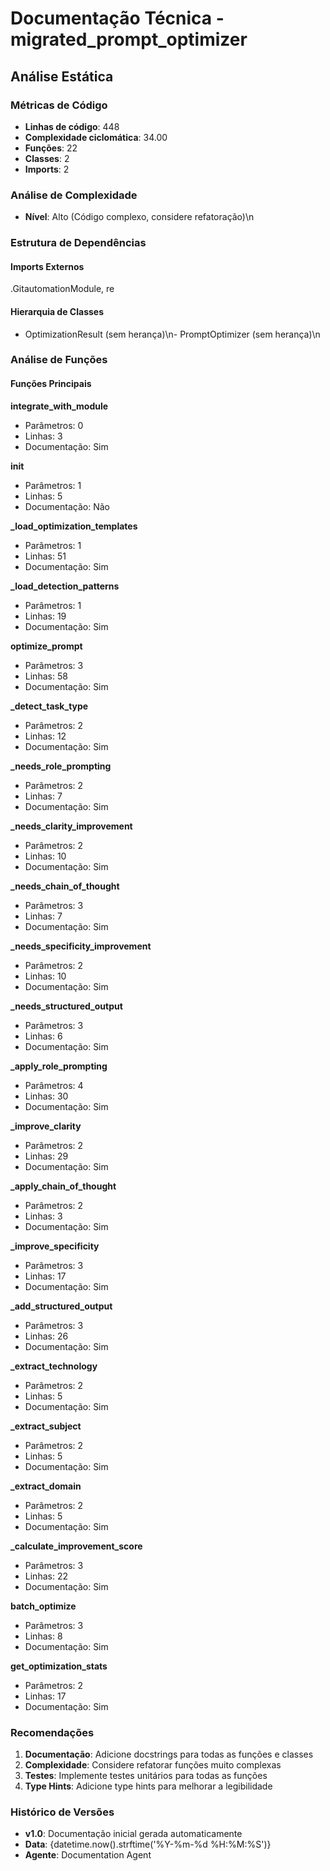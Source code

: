 # Documentação Técnica - migrated_prompt_optimizer

## Análise Estática

### Métricas de Código
- **Linhas de código**: 448
- **Complexidade ciclomática**: 34.00
- **Funções**: 22
- **Classes**: 2
- **Imports**: 2

### Análise de Complexidade
- **Nível**: Alto (Código complexo, considere refatoração)\n
### Estrutura de Dependências

#### Imports Externos
.GitautomationModule, re

#### Hierarquia de Classes
- OptimizationResult (sem herança)\n- PromptOptimizer (sem herança)\n
### Análise de Funções

#### Funções Principais
**integrate_with_module**
- Parâmetros: 0
- Linhas: 3
- Documentação: Sim

**__init__**
- Parâmetros: 1
- Linhas: 5
- Documentação: Não

**_load_optimization_templates**
- Parâmetros: 1
- Linhas: 51
- Documentação: Sim

**_load_detection_patterns**
- Parâmetros: 1
- Linhas: 19
- Documentação: Sim

**optimize_prompt**
- Parâmetros: 3
- Linhas: 58
- Documentação: Sim

**_detect_task_type**
- Parâmetros: 2
- Linhas: 12
- Documentação: Sim

**_needs_role_prompting**
- Parâmetros: 2
- Linhas: 7
- Documentação: Sim

**_needs_clarity_improvement**
- Parâmetros: 2
- Linhas: 10
- Documentação: Sim

**_needs_chain_of_thought**
- Parâmetros: 3
- Linhas: 7
- Documentação: Sim

**_needs_specificity_improvement**
- Parâmetros: 2
- Linhas: 10
- Documentação: Sim

**_needs_structured_output**
- Parâmetros: 3
- Linhas: 6
- Documentação: Sim

**_apply_role_prompting**
- Parâmetros: 4
- Linhas: 30
- Documentação: Sim

**_improve_clarity**
- Parâmetros: 2
- Linhas: 29
- Documentação: Sim

**_apply_chain_of_thought**
- Parâmetros: 2
- Linhas: 3
- Documentação: Sim

**_improve_specificity**
- Parâmetros: 3
- Linhas: 17
- Documentação: Sim

**_add_structured_output**
- Parâmetros: 3
- Linhas: 26
- Documentação: Sim

**_extract_technology**
- Parâmetros: 2
- Linhas: 5
- Documentação: Sim

**_extract_subject**
- Parâmetros: 2
- Linhas: 5
- Documentação: Sim

**_extract_domain**
- Parâmetros: 2
- Linhas: 5
- Documentação: Sim

**_calculate_improvement_score**
- Parâmetros: 3
- Linhas: 22
- Documentação: Sim

**batch_optimize**
- Parâmetros: 3
- Linhas: 8
- Documentação: Sim

**get_optimization_stats**
- Parâmetros: 2
- Linhas: 17
- Documentação: Sim

### Recomendações

1. **Documentação**: Adicione docstrings para todas as funções e classes
2. **Complexidade**: Considere refatorar funções muito complexas
3. **Testes**: Implemente testes unitários para todas as funções
4. **Type Hints**: Adicione type hints para melhorar a legibilidade

### Histórico de Versões

- **v1.0**: Documentação inicial gerada automaticamente
- **Data**: {datetime.now().strftime('%Y-%m-%d %H:%M:%S')}
- **Agente**: Documentation Agent

